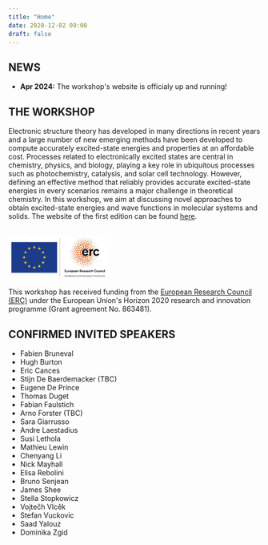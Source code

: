 ```yaml
---
title: "Home"
date: 2020-12-02 09:00
draft: false
---
```


## NEWS

* **Apr 2024:** The workshop's website is officialy up and running!

## THE WORKSHOP

Electronic structure theory has developed in many directions in recent years and a large number of new emerging methods have been developed to compute accurately excited-state energies and properties at an affordable cost.
Processes related to electronically excited states are central in chemistry, physics, and biology, playing a key role in ubiquitous processes such as photochemistry, catalysis, and solar cell technology. However, defining an effective method that reliably provides accurate excited-state energies in every scenarios remains a major challenge in theoretical chemistry. In this workshop, we aim at discussing novel approaches to obtain excited-state energies and wave functions in molecular systems and solids. 
The website of the first edition can be found [here](https://pfloos.github.io/PTEROSOR_midterm_workshop/).
<br><br>

<img src="img/ERC.png" width="200">

This workshop has received funding from the [European Research Council (ERC)](https://erc.europa.eu)
under the European Union's Horizon 2020 research and innovation programme (Grant agreement No. 863481).

## CONFIRMED INVITED SPEAKERS

- Fabien Bruneval
- Hugh Burton
- Eric Cances
- Stijn De Baerdemacker (TBC)
- Eugene De Prince 
- Thomas Duget
- Fabian Faulstich 
- Arno Forster (TBC)
- Sara Giarrusso
- Andre Laestadius
- Susi Lethola
- Mathieu Lewin
- Chenyang Li
- Nick Mayhall
- Elisa Rebolini
- Bruno Senjean
- James Shee
- Stella Stopkowicz
- Vojtečh Vlcěk
- Stefan Vuckovic
- Saad Yalouz
- Dominika Zgid

